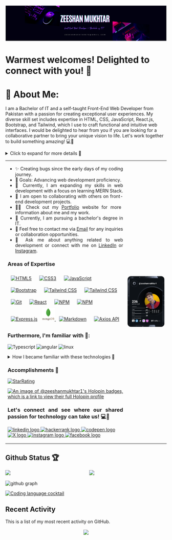 [![Header](./Gh__header__img.svg 'Click to jum-in at LinkedIn')](https://www.linkedin.com/in/zeeshanmukhtar1/)

# Warmest welcomes! Delighted to connect with you! 👋

# 💫 About Me:

I am a Bachelor of IT and a self-taught Front-End Web Developer from Pakistan with a passion for creating exceptional user experiences. My diverse skill set includes expertise in HTML, CSS, JavaScript, React.js, Bootstrap, and Tailwind, which I use to craft functional and intuitive web interfaces. I would be delighted to hear from you if you are looking for a collaborative partner to bring your unique vision to life. Let's work together to build something amazing! 💻🚀

<details>
  <summary>Click to expand for more details 🤭</summary>

- Previous Experience: I have been a JavaScript and React.js developer at the Code Lab and IT Solution Software House.
- Projects: I have worked on various web development projects, creating responsive and user-friendly interfaces.
- Education: I hold a Bachelor's degree in Information Technology from Bahauddin Zakariya University.

</details>

<table style="border: none;" >
<tr>
<td style="text-align: justify;" >

- ✨ Creating bugs since the early days of my coding journey.
- 🎯 Goals: Advancing web development proficiency.
- 🌱 Currently, I am expanding my skills in web development with a focus on learning MERN Stack.
- 👯 I am open to collaborating with others on front-end development projects.
- 👨‍💻 Check out my [Portfolio](https://zeeshan-resume.netlify.app/) website for more information about me and my work.
- 📝 Currently, I am pursuing a bachelor's degree in IT.
- 📧 Feel free to contact me via <a href="mailto:zeshanmukhtar878@gmail.com">Email</a> for any inquiries or collaboration opportunities.
- 💬 Ask me about anything related to web development or connect with me on [LinkedIn](https://www.linkedin.com/in/zeeshanmukhtar1/) or [Instagram](https://www.instagram.com/zeshanmukhtar01/).

### Areas of Expertise

<p align="left">
<a href="https://html5.org/" target="_blank"><img style="margin: 10px" src="https://profilinator.rishav.dev/skills-assets/html5-original-wordmark.svg" alt="HTML5" height="50" /></a>  
<a href="https://www.w3.org/Style/CSS/.
" target="_blank"><img style="margin: 10px" src="https://profilinator.rishav.dev/skills-assets/css3-original-wordmark.svg" alt="CSS3" height="50" /></a>  
<a href="https://www.javascript.com/" target="_blank"><img style="margin: 10px" src="https://profilinator.rishav.dev/skills-assets/javascript-original.svg" alt="JavaScript" height="50" /></a>  
<a href="https://getbootstrap.com/docs/5.2/getting-started/introduction/" target="_blank"><img style="margin: 10px" src="https://profilinator.rishav.dev/skills-assets/bootstrap-plain.svg" alt="Bootstrap" height="50" /></a>  
<a href="https://www.tailwindcss.com/" target="_blank"><img style="margin: 10px" src="https://profilinator.rishav.dev/skills-assets/tailwindcss.svg" alt="Tailwind CSS" height="50" /></a>  
<a href="https://sass-lang.com/" target="_blank"><img style="margin: 10px" src="https://profilinator.rishav.dev/skills-assets/sass-original.svg" alt="Tailwind CSS" height="50" /></a>  
<a href="https://git-scm.com/" target="_blank"><img style="margin: 10px" src="https://profilinator.rishav.dev/skills-assets/git-scm-icon.svg" alt="Git" height="50" /></a>    
<a href="https://react.dev/" target="_blank"><img style="margin: 10px" src="https://readme-components.vercel.app/api?component=logo&logo=react&text=false&animation=spin" alt="React" height="50" /></a>
<a href="https://postman.com" target="_blank"><img style="margin: 10px" src="https://cdn.jsdelivr.net/gh/devicons/devicon/icons/npm/npm-original-wordmark.svg" alt="NPM" height="50" /></a>
<a href="https://www.npmjs.com/" target="_blank"><img style="margin: 10px" src="https://www.vectorlogo.zone/logos/getpostman/getpostman-icon.svg" alt="NPM" height="50" /></a>
<a href="https://expressjs.com/" target="_blank"><img style="margin: 10px" src="https://ajeetchaulagain.com/static/7cb4af597964b0911fe71cb2f8148d64/87351/express-js.png" alt="Express.js" height="50" /></a>
<a href="https://www.mongodb.com/" target="_blank" rel="noreferrer"> <img src="https://raw.githubusercontent.com/devicons/devicon/master/icons/mongodb/mongodb-original-wordmark.svg" alt="mongodb" width="40" height="40"/> </a>
<a href="https://www.markdownguide.org/" target="_blank"><img style="margin: 10px" src="https://cdn.iconscout.com/icon/free/png-256/markdown-3550792-2970377.png" alt="Markdown" height="50" /></a>
<a href="https://axios-http.com/" target="_blank"><img style="margin: 10px" src="https://cdn-icons-png.flaticon.com/512/627/627558.png" alt="Axios API" height="50" /></a>

</p>

### Furthermore, I'm familiar with 🙂:

<p align="left">
  <img src="https://profilinator.rishav.dev/skills-assets/typescript-original.svg" height="40" width="52" alt="Typescript "  />
  <img src="https://readme-components.vercel.app/api?component=logo&logo=angular&text=true&animation=spin" height="45" width="90" alt="angular "  />
  <img src="https://cdn.jsdelivr.net/gh/devicons/devicon/icons/linux/linux-original.svg" height="40" width="52" alt="linux "  />
</p>

<details>
  <summary>How I became familiar with these technologies 🤔</summary>
  
  - **C#**: I have built a semester project, where I developed a CRUD app using C#. During this project, I extensively utilized Microsoft SQL Server to fetch data, manage databases, and perform various data operations.
  
  - **TypeScript**: While learning the basics of Angular, I also gained knowledge of TypeScript.  I became familiar with TypeScript's syntax and concepts.
  
  - **Linux**: As a former Linux user, I have hands-on experience with Ubuntu (Linux distribution). I am comfortable working within a Linux environment and utilizing command-line utilities.

</details>
  <h3> Accomplishments &#129352;
 </h3>

[![StarRating ](https://readme-components.vercel.app/api?component=star-rating&skill=Javascript&text=4)](https://www.hackerrank.com/ZeeshanMukhtar1)

[![An image of @zeeshanmukhtar1's Holopin badges, which is a link to view their full Holopin profile](https://holopin.me/zeeshanmukhtar1)](https://holopin.io/@zeeshanmukhtar1)

### Let's connect and see where our shared passion for technology can take us! 💻🚀

<p align="left"> 
<a href="https://twitter.com/ZeshanMukhtar01" target="_blank">
   <a href="https://www.linkedin.com/in/zeeshanmukhtar1/" target="_blank">
    <img src="https://raw.githubusercontent.com/maurodesouza/profile-readme-generator/master/src/assets/icons/social/linkedin/default.svg" width="52" height="40" alt="linkedin logo"  />
  </a>
  <a href="https://www.hackerrank.com/ZeeshanMukhtar1" target="_blank">
    <img src="https://raw.githubusercontent.com/maurodesouza/profile-readme-generator/master/src/assets/icons/social/hackerrank/default.svg" width="52" height="40" alt="hackerrank logo"  />
  </a>
<a href="https://codepen.io/zeeshanmukhtar1" target="_blank">
    <img src="https://raw.githubusercontent.com/maurodesouza/profile-readme-generator/master/src/assets/icons/social/codepen/default.svg" width="52" height="40" alt="codepen logo"  />
<a href="https://twitter.com/ZeshanMukhtar01" target="_blank">
    <img src="https://bayrivercolleges.ca/files/logo-x-twitter.svg" width="52" height="40" alt="X logo"  />

 <a href="https://www.instagram.com/zeshanmukhtar01/" target="_blank">
    <img src="https://raw.githubusercontent.com/maurodesouza/profile-readme-generator/master/src/assets/icons/social/instagram/default.svg" width="52" height="40" alt="instagram logo"  />
  </a> 
  <a href="https://www.facebook.com/profile.php?id=100070572332885" target="_blank">
    <img src="https://raw.githubusercontent.com/maurodesouza/profile-readme-generator/master/src/assets/icons/social/facebook/default.svg" width="52" height="40" alt="facebook logo"  />
  </a>
</p>
</td>
<td>
<a href="https://app.daily.dev/Zeeshanmukhtar1"><img src="https://github.com/ZeeshanMukhtar1/ZeeshanMukhtar1/blob/main/devcard.svg" width="600" alt="Zeeshan Mukhtar's  developer card "/></a>
</td>
</tr>
</table>

## Github Status 🏆

<img  src="https://github-stats-lemon.vercel.app/api?username=ZeeshanMukhtar1&show_icons=true&hide_border=true&theme=react" width="48%" align="right" >

<img  src="https://github-readme-streak-stats.herokuapp.com/?user=ZeeshanMukhtar1&theme=react" width="48%" >
<br>

![github graph](https://github-readme-activity-graph.vercel.app/graph?username=ZeeshanMukhtar1&theme=react-dark)
<br>

<a href="https://github.com/ZeeshanMukhtar1" align="left">
  <img src="https://github-readme-stats.vercel.app/api/top-langs/?username=ZeeshanMukhtar1&langs_count=10&layout=compact&theme=tokyonight" alt="Coding language cocktail" />
</a>

## Recent Activity

This is a list of my most recent activity on GitHub.

<!--RECENT_ACTIVITY:start-->

<!--RECENT_ACTIVITY:last_update-->
<div align="center">
<img src="https://komarev.com/ghpvc/?username=ZeeshanMukhtar1&&style=flat-square" align="center" />
</div>
